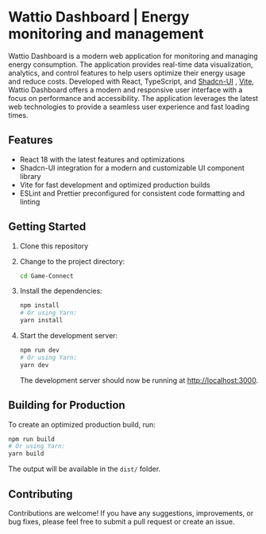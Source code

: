 # Wattio Dashboard | Energy monitoring and management

Wattio Dashboard is a modern web application for monitoring and managing energy consumption. The application provides real-time data visualization, analytics, and control features to help users optimize their energy usage and reduce costs.
Developed with React, TypeScript, and [Shadcn-UI](https://github.com/your-link-to-shadcn-ui-repo) , [Vite](https://vitejs.dev/), Wattio Dashboard offers a modern and responsive user interface with a focus on performance and accessibility. The application leverages the latest web technologies to provide a seamless user experience and fast loading times.

## Features

- React 18 with the latest features and optimizations
- Shadcn-UI integration for a modern and customizable UI component library
- Vite for fast development and optimized production builds
- ESLint and Prettier preconfigured for consistent code formatting and linting

## Getting Started

1. Clone this repository

2. Change to the project directory:

   ```bash
   cd Game-Connect
   ```

3. Install the dependencies:

   ```bash
   npm install
   # Or using Yarn:
   yarn install
   ```

4. Start the development server:

   ```bash
   npm run dev
   # Or using Yarn:
   yarn dev
   ```

   The development server should now be running at [http://localhost:3000](http://localhost:3000).

## Building for Production

To create an optimized production build, run:

```bash
npm run build
# Or using Yarn:
yarn build
```

The output will be available in the `dist/` folder.

## Contributing

Contributions are welcome! If you have any suggestions, improvements, or bug fixes, please feel free to submit a pull request or create an issue.
